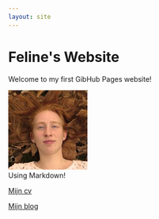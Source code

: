 ```yaml
---
layout: site
---
```

# Feline's Website
Welcome to my first GibHub Pages website!

![Link naar foto](images/profielfoto.jpg)  
Using Markdown!

[Mijn cv](cv)

[Mijn blog](blog/_posts/2016-11-15)
